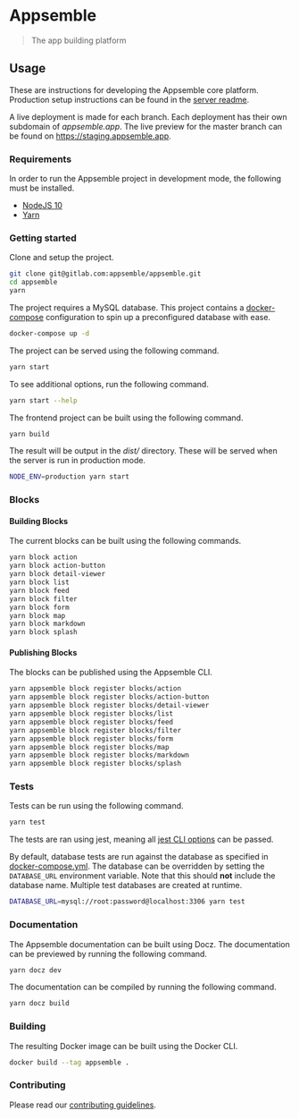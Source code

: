 # Appsemble

> The app building platform

## Usage

These are instructions for developing the Appsemble core platform. Production setup instructions can
be found in the [server readme](server/README.md).

A live deployment is made for each branch. Each deployment has their own subdomain of
_appsemble.app_. The live preview for the master branch can be found on
https://staging.appsemble.app.

### Requirements

In order to run the Appsemble project in development mode, the following must be installed.

- [NodeJS 10][]
- [Yarn][]

### Getting started

Clone and setup the project.

```sh
git clone git@gitlab.com:appsemble/appsemble.git
cd appsemble
yarn
```

The project requires a MySQL database. This project contains a [docker-compose][] configuration to
spin up a preconfigured database with ease.

```sh
docker-compose up -d
```

The project can be served using the following command.

```sh
yarn start
```

To see additional options, run the following command.

```sh
yarn start --help
```

The frontend project can be built using the following command.

```sh
yarn build
```

The result will be output in the _dist/_ directory. These will be served when the server is run in
production mode.

```sh
NODE_ENV=production yarn start
```

### Blocks

#### Building Blocks

The current blocks can be built using the following commands.

```sh
yarn block action
yarn block action-button
yarn block detail-viewer
yarn block list
yarn block feed
yarn block filter
yarn block form
yarn block map
yarn block markdown
yarn block splash
```

#### Publishing Blocks

The blocks can be published using the Appsemble CLI.

```sh
yarn appsemble block register blocks/action
yarn appsemble block register blocks/action-button
yarn appsemble block register blocks/detail-viewer
yarn appsemble block register blocks/list
yarn appsemble block register blocks/feed
yarn appsemble block register blocks/filter
yarn appsemble block register blocks/form
yarn appsemble block register blocks/map
yarn appsemble block register blocks/markdown
yarn appsemble block register blocks/splash
```

### Tests

Tests can be run using the following command.

```sh
yarn test
```

The tests are ran using jest, meaning all [jest CLI options][] can be passed.

By default, database tests are run against the database as specified in
[docker-compose.yml](docker-compose.yml). The database can be overridden by setting the
`DATABASE_URL` environment variable. Note that this should **not** include the database name.
Multiple test databases are created at runtime.

```sh
DATABASE_URL=mysql://root:password@localhost:3306 yarn test
```

### Documentation

The Appsemble documentation can be built using Docz. The documentation can be previewed by running
the following command.

```sh
yarn docz dev
```

The documentation can be compiled by running the following command.

```sh
yarn docz build
```

### Building

The resulting Docker image can be built using the Docker CLI.

```sh
docker build --tag appsemble .
```

### Contributing

Please read our [contributing guidelines](./CONTRIBUTING.md).

[docker-compose]: https://docs.docker.com/compose
[docker credentials store]:
  https://docs.docker.com/engine/reference/commandline/login/#credentials-store
[jest cli options]: https://jestjs.io/docs/en/cli
[nodejs 10]: https://nodejs.org
[yarn]: https://yarnpkg.com

